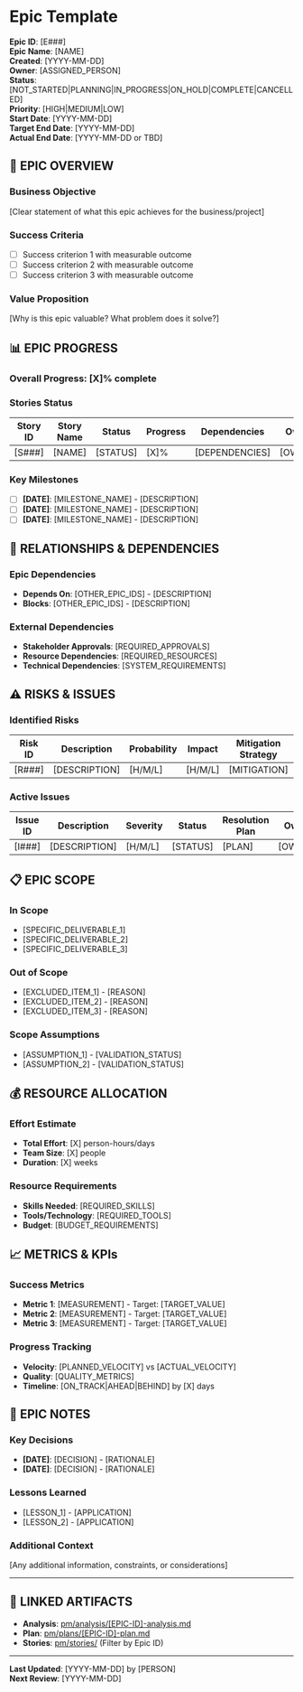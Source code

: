 # Epic Template

**Epic ID**: [E###]  
**Epic Name**: [NAME]  
**Created**: [YYYY-MM-DD]  
**Owner**: [ASSIGNED_PERSON]  
**Status**: [NOT_STARTED|PLANNING|IN_PROGRESS|ON_HOLD|COMPLETE|CANCELLED]  
**Priority**: [HIGH|MEDIUM|LOW]  
**Start Date**: [YYYY-MM-DD]  
**Target End Date**: [YYYY-MM-DD]  
**Actual End Date**: [YYYY-MM-DD or TBD]

## 🎯 EPIC OVERVIEW

### **Business Objective**
[Clear statement of what this epic achieves for the business/project]

### **Success Criteria**
- [ ] Success criterion 1 with measurable outcome
- [ ] Success criterion 2 with measurable outcome  
- [ ] Success criterion 3 with measurable outcome

### **Value Proposition**
[Why is this epic valuable? What problem does it solve?]

## 📊 EPIC PROGRESS

### **Overall Progress**: [X]% complete

### **Stories Status**
| Story ID | Story Name | Status | Progress | Dependencies | Owner |
|----------|------------|--------|----------|--------------|-------|
| [S###] | [NAME] | [STATUS] | [X]% | [DEPENDENCIES] | [OWNER] |

### **Key Milestones**
- [ ] **[DATE]**: [MILESTONE_NAME] - [DESCRIPTION]
- [ ] **[DATE]**: [MILESTONE_NAME] - [DESCRIPTION]
- [ ] **[DATE]**: [MILESTONE_NAME] - [DESCRIPTION]

## 🔗 RELATIONSHIPS & DEPENDENCIES

### **Epic Dependencies**
- **Depends On**: [OTHER_EPIC_IDS] - [DESCRIPTION]
- **Blocks**: [OTHER_EPIC_IDS] - [DESCRIPTION]

### **External Dependencies**
- **Stakeholder Approvals**: [REQUIRED_APPROVALS]
- **Resource Dependencies**: [REQUIRED_RESOURCES]
- **Technical Dependencies**: [SYSTEM_REQUIREMENTS]

## ⚠️ RISKS & ISSUES

### **Identified Risks**
| Risk ID | Description | Probability | Impact | Mitigation Strategy | Owner |
|---------|-------------|-------------|--------|-------------------|-------|
| [R###] | [DESCRIPTION] | [H/M/L] | [H/M/L] | [MITIGATION] | [OWNER] |

### **Active Issues**
| Issue ID | Description | Severity | Status | Resolution Plan | Owner |
|----------|-------------|----------|--------|----------------|-------|
| [I###] | [DESCRIPTION] | [H/M/L] | [STATUS] | [PLAN] | [OWNER] |

## 📋 EPIC SCOPE

### **In Scope**
- [SPECIFIC_DELIVERABLE_1]
- [SPECIFIC_DELIVERABLE_2]
- [SPECIFIC_DELIVERABLE_3]

### **Out of Scope**
- [EXCLUDED_ITEM_1] - [REASON]
- [EXCLUDED_ITEM_2] - [REASON]
- [EXCLUDED_ITEM_3] - [REASON]

### **Scope Assumptions**
- [ASSUMPTION_1] - [VALIDATION_STATUS]
- [ASSUMPTION_2] - [VALIDATION_STATUS]

## 💰 RESOURCE ALLOCATION

### **Effort Estimate**
- **Total Effort**: [X] person-hours/days
- **Team Size**: [X] people
- **Duration**: [X] weeks

### **Resource Requirements**
- **Skills Needed**: [REQUIRED_SKILLS]
- **Tools/Technology**: [REQUIRED_TOOLS]
- **Budget**: [BUDGET_REQUIREMENTS]

## 📈 METRICS & KPIs

### **Success Metrics**
- **Metric 1**: [MEASUREMENT] - Target: [TARGET_VALUE]
- **Metric 2**: [MEASUREMENT] - Target: [TARGET_VALUE]
- **Metric 3**: [MEASUREMENT] - Target: [TARGET_VALUE]

### **Progress Tracking**
- **Velocity**: [PLANNED_VELOCITY] vs [ACTUAL_VELOCITY]
- **Quality**: [QUALITY_METRICS]
- **Timeline**: [ON_TRACK|AHEAD|BEHIND] by [X] days

## 📝 EPIC NOTES

### **Key Decisions**
- **[DATE]**: [DECISION] - [RATIONALE]
- **[DATE]**: [DECISION] - [RATIONALE]

### **Lessons Learned**
- [LESSON_1] - [APPLICATION]
- [LESSON_2] - [APPLICATION]

### **Additional Context**
[Any additional information, constraints, or considerations]

---

## 🔗 LINKED ARTIFACTS

- **Analysis**: [pm/analysis/[EPIC-ID]-analysis.md](../analysis/[EPIC-ID]-analysis.md)
- **Plan**: [pm/plans/[EPIC-ID]-plan.md](../plans/[EPIC-ID]-plan.md)
- **Stories**: [pm/stories/](../stories/) (Filter by Epic ID)

---

**Last Updated**: [YYYY-MM-DD] by [PERSON]  
**Next Review**: [YYYY-MM-DD]
